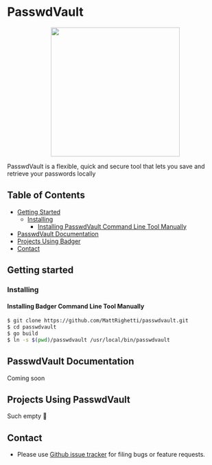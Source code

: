 # PasswdVault

<p align="center">
    <img src="https://www.flaticon.com/svg/static/icons/svg/3039/3039427.svg" height="300px">
</p>

PasswdVault is a flexible, quick and secure tool that lets you save and retrieve your passwords locally

## Table of Contents
  * [Getting Started](#getting-started)
    + [Installing](#installing)
      - [Installing PasswdVault Command Line Tool Manually](#installing-badger-command-line-tool-manually)
  * [PasswdVault Documentation](#passwd-documentation)
  * [Projects Using Badger](#projects-using-passwdvault)
  * [Contact](#contact)

## Getting started
### Installing
#### Installing Badger Command Line Tool Manually
```sh
$ git clone https://github.com/MattRighetti/passwdvault.git
$ cd passwdvault
$ go build
$ ln -s $(pwd)/passwdvault /usr/local/bin/passwdvault
```

## PasswdVault Documentation
Coming soon

## Projects Using PasswdVault
Such empty 🥲

## Contact
- Please use [Github issue tracker](https://github.com/MattRighetti/passwdvault/issues) for filing bugs or feature requests.
